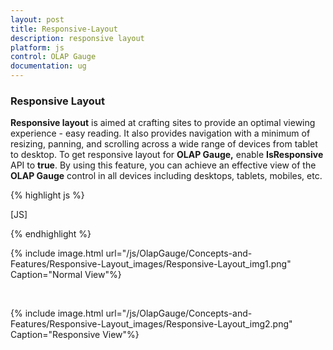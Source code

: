 ```yaml
---
layout: post
title: Responsive-Layout
description: responsive layout
platform: js
control: OLAP Gauge
documentation: ug
---
```


### Responsive Layout

**Responsive layout** is aimed at crafting sites to provide an optimal viewing experience - easy reading. It also provides navigation with a minimum of resizing, panning, and scrolling across a wide range of devices from tablet to desktop. To get responsive layout for **OLAP Gauge,** enable **IsResponsive** API to **true**. By using this feature, you can achieve an effective view of the **OLAP Gauge** control in all devices including desktops, tablets, mobiles, etc.

{% highlight js %}

[JS]
<script type="text/javascript">
$(function () {
       $("#OlapGauge").ejOlapGauge({
                            url: "../wcf/OlapGaugeService.svc", enableTooltip: true, **isResponsive: true,**
                            load: "loadGaugeTheme", backgroundColor: "transparent",
                            scales: [{
                                showRanges: true,
                                radius: 150, showScaleBar: true, size: 1,
                                border: {
                                    width: 0.5
                                },
                                showIndicators: true, showLabels: true,
                                pointers: [{
                                    showBackNeedle: true,
                                    backNeedleLength: 20,
                                    length: 120,
                                    width: 7
                                },
                        {
                            type: "marker",
                            markerType: "diamond",
                            distanceFromScale: 5,
                            placement: "center",
                            backgroundColor: "#29A4D9",
                            length: 25,
                            width: 15
                        }],
                                ticks: [{
                                    type: "major",
                                    distanceFromScale: 2,
                                    height: 16,
                                    width: 1, color: "#8c8c8c"
                                },
                                {
                                    type: "minor",
                                    height: 6,
                                    width: 1,
                                    distanceFromScale: 2,
                                    color: "#8c8c8c"
                                }],
                                labels: [{
                                    color: "#8c8c8c"
                                }],
                                ranges: [{
                                    distanceFromScale: -5,
                                    backgroundColor: "#fc0606",
                                    border: { color: "#fc0606" }
                                }, {
                                    distanceFromScale: -5
                                }],
                                customLabels: [{
                                    position: { x: 180, y: 290 },
                                    font: { size: "10px", fontFamily: "Segoe UI", fontStyle: "Normal" }, color: "#666666"
                                }, {
                                    position: { x: 180, y: 320 },
                                    font: { size: "10px", fontFamily: "Segoe UI", fontStyle: "Normal" }, color: "#666666"
                                }, {
                                    position: { x: 180, y: 150 },
                                    font: { size: "12px", fontFamily: "Segoe UI", fontStyle: "Normal" }, color: "#666666"
                                }]
                            }]
                        });
                    });
</script>


{% endhighlight %}



{% include image.html url="/js/OlapGauge/Concepts-and-Features/Responsive-Layout_images/Responsive-Layout_img1.png" Caption="Normal View"%}

<br/>

{% include image.html url="/js/OlapGauge/Concepts-and-Features/Responsive-Layout_images/Responsive-Layout_img2.png" Caption="Responsive View"%}





